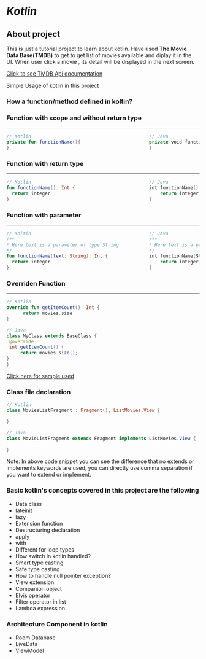 # *Kotlin*

## About project
This is just a tutorial project to learn about kotlin. Have used **The Movie Data Base(TMDB)** to get
to get list of movies available and diplay it in the UI. When user click a movie , its detail 
will be displayed in the next screen.

[Click to see TMDB Api documentation](https://www.themoviedb.org/documentation/api)

Simple Usage of kotlin in this project

### How a function/method defined in koltin?

### Function with scope and without return type
---
``` kotlin                                  
// Kotlin                                           // Java
private fun functionName(){                         private void functionName() {
}                                                   }    
```
### Function with return type
---
``` kotlin
// Kotlin                                           // Java    
fun functionName(): Int {                           int functionName() {
  return integer                                        return integer;
}                                                   }
```

### Function with parameter
---
``` kotlin
// Koltin                                           // Java
/**                                                 /**
* Here text is a parameter of type String.          * Here text is a parameter of type String.
*/                                                  */    
fun functionName(text: String): Int {               int functionName(String text) {
  return integer                                        return integer;
}                                                   }
```

### Overriden Function
---

```kotlin
// Kotlin                                          
override fun getItemCount(): Int {                 
      return movies.size                              
}                                                    
```           

```java
// Java
class MyClass extends BaseClass {
 @override
 int getItemCount() { 
     return movies.size();                                                       
}
}
```

[Click here for sample used](../KotlinTutorial/app/src/main/java/com/hari/kotlintutorial/adapter/MovieListAdapter.kt)

### Class file declaration

```kotlin
// Kotlin                                                                   
class MoviesListFragment : Fragment(), ListMovies.View {

}
```
```java
// Java
class MovieListFragment extends Fragment implements ListMovies.View {
    
}
```

Note: In above code snippet you can see the difference that no extends or implements keywords are used,
you can directly use comma separation if you want to extend or implement.

### Basic kotlin's concepts covered in this project are the following

* Data class
* lateinit
* lazy
* Extension function
* Destructuring declaration
* apply
* with
* Different for loop types
* How switch in kotlin handled?
* Smart type casting
* Safe type casting
* How to handle null pointer exception?
* View extension
* Companion object
* Elvis operator
* Filter operator in list
* Lambda expression

### Architecture Component in kotlin

* Room Database
* LiveData
* ViewModel